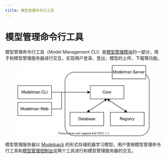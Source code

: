 ```yaml
---
title: 模型管理命令行工具
---
```


# 模型管理命令行工具

模型管理命令行工具（Model Management CLI）是[模型管理模块](../../module/model/index.md)的一部分，用于和模型管理服务器进行交互，实现用户登录、登出，模型的上传、下载等功能。

<figure>
  <img alt="architecture" src="../../assets/tool/mmc/architecture.drawio.svg"/>
</figure>

模型管理服务器以 [Modelpack](../../module/model/modelpack.md) 的形式存储机器学习模型。用户使用模型管理命令行工具和[模型管理控制台](../../guide/manage-model/use-model-console.md)这两个工具进行和模型管理服务器的交互。

